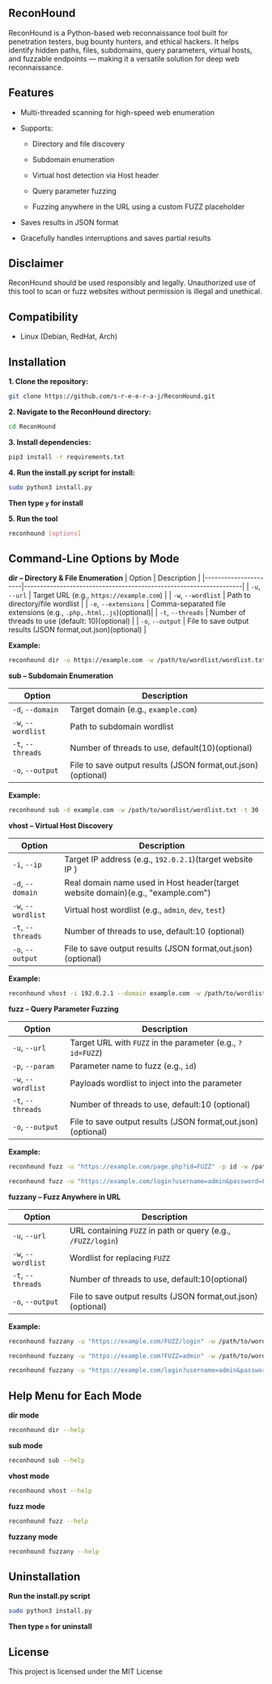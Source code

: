 ##  ReconHound
ReconHound is a Python-based web reconnaissance tool built for penetration testers, bug bounty hunters, and ethical hackers. It helps identify hidden paths, files, subdomains, query parameters, virtual hosts, and fuzzable endpoints — making it a versatile solution for deep web reconnaissance.

##  Features
- Multi-threaded scanning for high-speed web enumeration

- Supports:

    - Directory and file discovery

    - Subdomain enumeration

    - Virtual host detection via Host header

    - Query parameter fuzzing

    - Fuzzing anywhere in the URL using a custom FUZZ placeholder

- Saves results in JSON format

- Gracefully handles interruptions and saves partial results

## Disclaimer 
ReconHound should be used responsibly and legally. Unauthorized use of this tool to scan or fuzz websites without permission is illegal and unethical.

## Compatibility
- Linux (Debian, RedHat, Arch) 

## Installation
**1. Clone the repository:**
```bash
git clone https://github.com/s-r-e-e-r-a-j/ReconHound.git
```
**2. Navigate to the ReconHound directory:**
```bash
cd ReconHound
```
**3. Install dependencies:**
```bash
pip3 install -r requirements.txt
```
**4. Run the install.py script for install:**
```bash
sudo python3 install.py
```
**Then type `y` for install**

**5. Run the tool**
```bash
reconhound [options]
```
## Command-Line Options by Mode
**dir – Directory & File Enumeration**
| Option               | Description                                                       |
|----------------------|-------------------------------------------------------------------|
| `-u`, `--url`        | Target URL (e.g., `https://example.com`)                          |
| `-w`, `--wordlist`   | Path to directory/file wordlist                                   |
| `-e`, `--extensions` | Comma-separated file extensions (e.g., `.php,.html,.js`)(optional)|
| `-t`, `--threads`    | Number of threads to use (default: 10)(optional)                  |
| `-o`, `--output`     | File to save output results (JSON format,out.json)(optional)      |



**Example:**

```bash
reconhound dir -u https://example.com -w /path/to/wordlist/wordlist.txt -e .php,.html -t 20 -o /path/to/save/dir_results.json
```



**sub – Subdomain Enumeration**

| Option             | Description                                                    |
|--------------------|----------------------------------------------------------------|
| `-d`, `--domain`   | Target domain (e.g., `example.com`)                            |
| `-w`, `--wordlist` | Path to subdomain wordlist                                     |
| `-t`, `--threads`  | Number of threads to use, default(10)(optional)                |
| `-o`, `--output`   | File to save output results (JSON format,out.json)(optional)   |




**Example:**

```bash
reconhound sub -d example.com -w /path/to/wordlist/wordlist.txt -t 30 -o /path/to/save/sub_results.json
```



**vhost – Virtual Host Discovery**

| Option             | Description                                                                     |
|--------------------|---------------------------------------------------------------------------------|
| `-i`, `--ip`       | Target IP address (e.g., `192.0.2.1`)(target website IP )                       |
| `-d`, `--domain`   | Real domain name used in Host header(target website domain)(e.g., "example.com")|
| `-w`, `--wordlist` | Virtual host wordlist (e.g., `admin`, `dev`, `test`)                            |
| `-t`, `--threads`  | Number of threads to use, default:10 (optional)                                 |
| `-o`, `--output`   | File to save output results (JSON format,out.json)(optional)                    |



**Example:**

```bash
reconhound vhost -i 192.0.2.1 --domain example.com -w /path/to/wordlist/wordlist.txt -t 25 -o /path/to/save/vhost_results.json
```



**fuzz – Query Parameter Fuzzing**

| Option             | Description                                                    |
|--------------------|----------------------------------------------------------------|
| `-u`, `--url`      | Target URL with `FUZZ` in the parameter (e.g., `?id=FUZZ`)     |
| `-p`, `--param`    | Parameter name to fuzz (e.g., `id`)                            |
| `-w`, `--wordlist` | Payloads wordlist to inject into the parameter                 |
| `-t`, `--threads`  | Number of threads to use, default:10 (optional)                |
| `-o`, `--output`   | File to save output results (JSON format,out.json)(optional)   |



**Example:**

```bash
reconhound fuzz -u "https://example.com/page.php?id=FUZZ" -p id -w /path/to/wordlist/wordlist.txt -t 20 -o /path/to/save/fuzz_results.json
```

```bash
reconhound fuzz -u "https://example.com/login?username=admin&password=FUZZ" -p password -w /path/to/wordlist/wordlist.txt -t 15 -o /path/to/save/fuzz_results.json
```


**fuzzany – Fuzz Anywhere in URL**

| Option             | Description                                                    |
|--------------------|----------------------------------------------------------------|
| `-u`, `--url`      | URL containing `FUZZ` in path or query (e.g., `/FUZZ/login`)   |
| `-w`, `--wordlist` | Wordlist for replacing `FUZZ`                                  |
| `-t`, `--threads`  | Number of threads to use, default:10(optional)                 |
| `-o`, `--output`   | File to save output results (JSON format,out.json)(optional)   |



**Example:**

```bash
reconhound fuzzany -u "https://example.com/FUZZ/login" -w /path/to/wordlist/wordlist.txt -t 15 -o /path/to/save/fuzzany_results.json
```
```bash
reconhound fuzzany -u "https://example.com?FUZZ=admin" -w /path/to/wordlist/wordlist.txt -t 15 -o /path/to/save/fuzzany_results.json
```

```bash
reconhound fuzzany -u "https://example.com/login?username=admin&password=FUZZ" -w /path/to/wordlist/wordlist.txt -t 15 -o /path/to/save/fuzzany_results.json
```

## Help Menu for Each Mode
**dir mode**
```bash
reconhound dir --help
```
**sub mode**
```bash
reconhound sub --help
```
**vhost mode**
```bash
reconhound vhost --help
```
**fuzz mode**
```bash
reconhound fuzz --help
```
**fuzzany mode**
```bash
reconhound fuzzany --help
```
## Uninstallation

**Run the install.py script**
```bash
sudo python3 install.py
```
**Then type `n` for uninstall**

## License
This project is licensed under the MIT License

